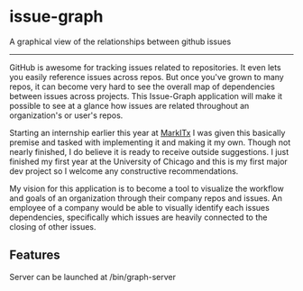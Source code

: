 issue-graph
===========

A graphical view of the relationships between github issues 

---

GitHub is awesome for tracking issues related to repositories. It even lets you easily reference issues across repos. But once you've grown to many repos, it can become very hard to see the overall map of dependencies between issues across projects. This Issue-Graph application will make it possible to see at a glance how issues are related throughout an organization's or user's repos.

Starting an internship earlier this year at [MarkITx](https://www.markitx.com/) I was given this basically premise and tasked with implementing it and making it my own.  Though not nearly finished, I do believe it is ready to receive outside suggestions.  I just finished my first year at the University of Chicago and this is my first major dev project so I welcome any constructive recommendations.

My vision for this application is to become a tool to visualize the workflow and goals of an organization through their company repos and issues.  An employee of a company would be able to visually identify each issues dependencies, specifically which issues are heavily connected to the closing of other issues.  


Features
--------

Server can be launched at /bin/graph-server